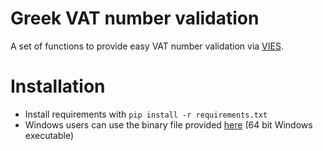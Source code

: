 Greek VAT number validation
===========================

A set of functions to provide easy VAT number validation via [VIES](http://ec.europa.eu/taxation_customs/vies/).


# Installation

- Install requirements with ```pip install -r requirements.txt```
- Windows users can use the binary file provided [here](https://github.com/tedlaz/valgreekvat/releases) (64 bit Windows executable)
